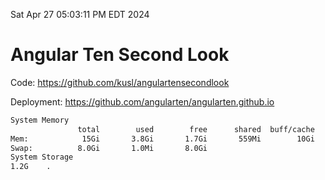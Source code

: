 Sat Apr 27 05:03:11 PM EDT 2024

# Angular Ten Second Look

Code: https://github.com/kusl/angulartensecondlook

Deployment: https://github.com/angularten/angularten.github.io

```bash
System Memory
               total        used        free      shared  buff/cache   available
Mem:            15Gi       3.8Gi       1.7Gi       559Mi        10Gi        11Gi
Swap:          8.0Gi       1.0Mi       8.0Gi
System Storage
1.2G	.
```
```bash

